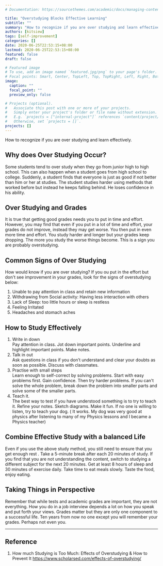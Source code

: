 ```yaml
---
# Documentation: https://sourcethemes.com/academic/docs/managing-content/

title: "Overstudying Blocks Effective Learning"
subtitle: ""
summary: "How to recognize if you are over studying and learn effectively."
authors: [kitsiew]
tags: [self-improvement]
categories: []
date: 2020-06-25T22:53:15+08:00
lastmod: 2020-06-25T22:53:15+08:00
featured: false
draft: false

# Featured image
# To use, add an image named `featured.jpg/png` to your page's folder.
# Focal points: Smart, Center, TopLeft, Top, TopRight, Left, Right, BottomLeft, Bottom, BottomRight.
image:
  caption: ""
  focal_point: ""
  preview_only: false

# Projects (optional).
#   Associate this post with one or more of your projects.
#   Simply enter your project's folder or file name without extension.
#   E.g. `projects = ["internal-project"]` references `content/project/deep-learning/index.md`.
#   Otherwise, set `projects = []`.
projects: []
---
```

How to recognize if you are over studying and learn effectively.

## Why does Over Studying Occur?
Some students tend to over study when they go from junior high to high school.  This can also happen when a student goes from high school to college. Suddenly, a student finds that everyone is just as good if not better than him or her at studies. The student studies harder using methods that worked before but instead he keeps falling behind. He loses confidence in his ability.
 
## Over Studying and Grades
It is true that getting good grades needs you to put in time and effort. However, you may find that even if you put in a lot of time and effort, your grades do not improve, instead they may get worse. You then put in even more time and effort. You study harder and longer but your grades keep dropping. The more you study the worse things become.  This is a sign you are probably overstudying. 

## Common Signs of Over Studying
How would know if you are over studying? If you ou put in the effort but don't see improvement in your grades, look for the signs of overstudying below:
1. Unable to pay attention in class and retain new information
1. Withdrawing from Social activity: Having less interaction with others
1. Lack of Sleep: too little hours or sleep is restless
1. Feeling Irritated
1. Headaches and stomach aches

## How to Study Effectively
1. Write in down  
  Pay attention in class. Jot down important points. Underline and highlight important points. Make notes. 
1. Talk in out  
  Ask questions in class if you don’t understand and clear your doubts as soon as possible. Discuss with classmates. 
1. Practise with small steps  
  Learn enough to self-correct by solving problems.  Start with easy problems first. Gain confidence. Then try harder problems. If you can't solve the whole problem, break down the problem into smaller parts and solve some of the smaller parts.
1. Teach it.  
  The best way to test if you have understood something is to try to teach it. Refine your notes. Sketch diagrams. Make it fun.  If no one is willing to listen, try to teach your dog. ( It works. My dog was very good at physics after listening to many of my Physics lessons and I became a Physics teacher)

## Combine Effective Study with a balanced Life
Even if you use the above study method, you still need to ensure that you get enough rest . Take a 5-minute break after each 20 minutes of study. If you find that you are not understanding the content, switch to studying a different subject for the next 20 minutes. Get at least 8 hours of sleep and 30 minutes of exercise daily.  Take time to eat meals slowly. Taste the food, enjoy eating.

## Taking Things in Perspective
Remember that while tests and academic grades are important, they are not everything. How you do in a job interview depends a lot on how you speak and put forth your views. Grades matter but they are only one component to a successful life. Ten years from now no one except you will remember your grades. Perhaps not even you. 


-------------------------------------------------------------------------------------------------
## Reference
1. How much Studying is Too Much: Effects of Overstudying & How to Prevent It
https://www.scholarsed.com/effects-of-overstudying/


